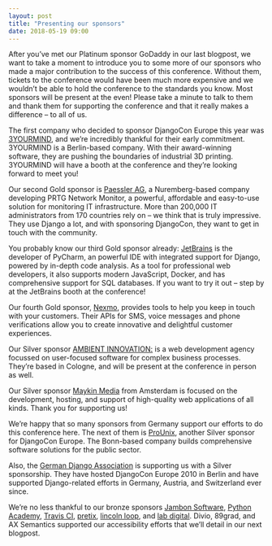 ```yaml
---
layout: post
title: "Presenting our sponsors"
date: 2018-05-19 09:00
---
```


After you’ve met our Platinum sponsor GoDaddy in our last blogpost, we want to take a moment to introduce you to some more of our sponsors who made a major contribution to the success of this conference. Without them, tickets to the conference would have been much more expensive and we wouldn’t be able to hold the conference to the standards you know. Most sponsors will be present at the even! Please take a minute to talk to them and thank them for supporting the conference and that it really makes a difference – to all of us.

<!-- more -->

The first company who decided to sponsor DjangoCon Europe this year was [3YOURMIND](https://www.3yourmind.com/), and we’re incredibly thankful for their early commitment. 3YOURMIND is a Berlin-based company. With their award-winning software, they are pushing the boundaries of industrial 3D printing. 3YOURMIND will have a booth at the conference and they’re looking forward to meet you!

Our second Gold sponsor is [Paessler AG](https://www.paessler.com/), a Nuremberg-based company developing PRTG Network Monitor, a powerful, affordable and easy-to-use solution for monitoring IT infrastructure. More than 200,000 IT administrators from 170 countries rely on – we think that is truly impressive. They use Django a lot, and with sponsoring DjangoCon, they want to get in touch with the community.

You probably know our third Gold sponsor already: [JetBrains](https://www.jetbrains.com/) is the developer of PyCharm, an powerful IDE with integrated support for Django, powered by in-depth code analysis. As a tool for professional web developers, it also supports modern JavaScript, Docker, and has comprehensive support for SQL databases. If you want to try it out – step by at the JetBrains booth at the conference!

Our fourth Gold sponsor, [Nexmo](https://www.nexmo.com/), provides tools to help you keep in touch with your customers. Their APIs for SMS, voice messages and phone verifications allow you to create innovative and delightful customer experiences.

Our Silver sponsor [AMBIENT INNOVATION:](https://ambient-innovation.com/) is a web development agency focussed on user-focused software for complex business processes. They’re based in Cologne, and will be present at the conference in person as well.

Our Silver sponsor [Maykin Media](https://www.maykinmedia.nl/en/) from Amsterdam is focused on the development, hosting, and support of high-quality web applications of all kinds. Thank you for supporting us!

We’re happy that so many sponsors from Germany support our efforts to do this conference here. The next of them is [ProUnix](https://prounix.de/), another Silver sponsor for DjangoCon Europe. The Bonn-based company builds comprehensive software solutions for the public sector.

Also, the [German Django Association](https://www.django-verein.de/) is supporting us with a Silver sponsorship. They have hosted DjangoCon Europe 2010 in Berlin and have supported Django-related efforts in Germany, Austria, and Switzerland ever since.

We’re no less thankful to our bronze sponsors [Jambon Software](http://www.jambonsw.com/), [Python Academy](http://www.python-academy.com/), [Travis CI](https://travis-ci.com/), [pretix](https://pretix.eu/about/de/), [lincoln loop](https://lincolnloop.com/), and [lab digital](https://labdigital.nl/). Divio, 89grad, and AX Semantics supported our accessibility efforts that we’ll detail in our next blogpost.


